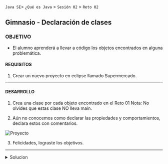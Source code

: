 
`Java SE`> `¿Qué es Java` > `Sesión 02` > `Reto 02`	

## Gimnasio - Declaración de clases

### OBJETIVO

- El alumno aprenderá a llevar a código los objetos encontrados en alguna problemática.

#### REQUISITOS

1. Crear un nuevo proyecto en eclipse llamado Supermercado.

<hr>

#### DESARROLLO

1. Crea una clase por cada objeto encontrado en el Reto 01
   Nota: No olvides que estas clase NO lleva main.
   
2. Aún no conocemos como declarar las propiedades y comportamientos, declara estos con comentarios.

![Proyecto](https://user-images.githubusercontent.com/56565204/67177303-9d851f00-f393-11e9-9741-ea3d6eb391a2.png)

3. Felicidades, lograste los objetivos.

<hr>

<details>
	<summary>Solucion</summary>
	<p> 1. Crear un nuevo proyecto llamado Supermercado. </p>
	<p> 2. Crear una clase por cada objeto encontrado en el ejemplo anterior </p>
	<p> Solución - clases declaradas: Usuario, Pedidos y Producto </p>
</details>
